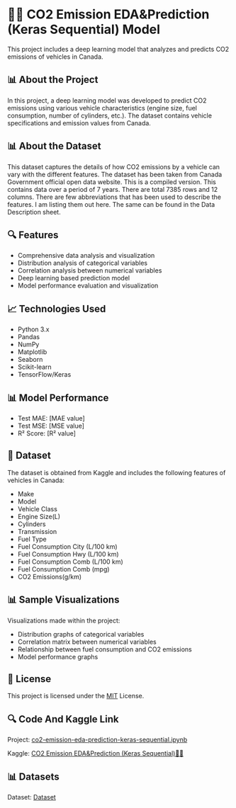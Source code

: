 # 🚗💨 CO2 Emission EDA&Prediction (Keras Sequential) Model
This project includes a deep learning model that analyzes and predicts CO2 emissions of vehicles in Canada.

## 📊 About the Project

In this project, a deep learning model was developed to predict CO2 emissions using various vehicle characteristics (engine size, fuel consumption, number of cylinders, etc.). The dataset contains vehicle specifications and emission values from Canada.

## 📊 About the Dataset

This dataset captures the details of how CO2 emissions by a vehicle can vary with the different features. The dataset has been taken from Canada Government official open data website. This is a compiled version.
This contains data over a period of 7 years.
There are total 7385 rows and 12 columns. There are few abbreviations that has been used to describe the features. I am listing them out here. The same can be found in the Data Description sheet.

## 🔍 Features

- Comprehensive data analysis and visualization
- Distribution analysis of categorical variables
- Correlation analysis between numerical variables
- Deep learning based prediction model
- Model performance evaluation and visualization

## 📈 Technologies Used

- Python 3.x
- Pandas
- NumPy
- Matplotlib
- Seaborn
- Scikit-learn
- TensorFlow/Keras

## 📊 Model Performance

- Test MAE: [MAE value]
- Test MSE: [MSE value]
- R² Score: [R² value]

## 📝 Dataset

The dataset is obtained from Kaggle and includes the following features of vehicles in Canada:
- Make
- Model
- Vehicle Class
- Engine Size(L)
- Cylinders
- Transmission
- Fuel Type
- Fuel Consumption City (L/100 km)
- Fuel Consumption Hwy (L/100 km)
- Fuel Consumption Comb (L/100 km)
- Fuel Consumption Comb (mpg)
- CO2 Emissions(g/km) 

## 📊 Sample Visualizations

Visualizations made within the project:
- Distribution graphs of categorical variables
- Correlation matrix between numerical variables
- Relationship between fuel consumption and CO2 emissions
- Model performance graphs

## 📜 License

This project is licensed under the [MIT](LICENSE) License.

## 🔍 Code And Kaggle Link
Project: [co2-emission-eda-prediction-keras-sequential.ipynb](https://github.com/omerfarukyuce/CO2-Emission-EDA-Prediction-Keras-Sequential/blob/main/co2-emission-eda-prediction-keras-sequential.ipynb)

Kaggle: [CO2 Emission EDA&Prediction (Keras Sequential)🚗💨](https://www.kaggle.com/code/merfarukyce/co2-emission-eda-prediction-keras-sequential)

## 📊 Datasets
Dataset: [Dataset](https://www.kaggle.com/datasets/debajyotipodder/co2-emission-by-vehicles/data)
